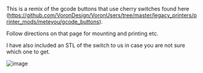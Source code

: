 This is a remix of the gcode buttons that use cherry switches found here (https://github.com/VoronDesign/VoronUsers/tree/master/legacy_printers/printer_mods/meteyou/gcode_buttons).

Follow directions on that page for mounting and printing etc.

I have also included an STL of the switch to us in case you are not sure which one to get.

![image](https://user-images.githubusercontent.com/326496/203687348-30156cb5-40f2-4d9d-9bc7-b1b7d2f84a05.png)

